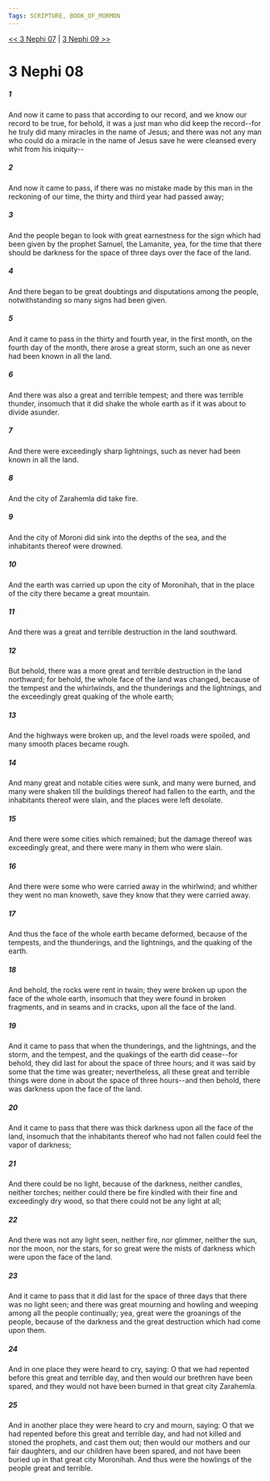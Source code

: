```yaml
---
Tags: SCRIPTURE, BOOK_OF_MORMON
---
```


[<< 3 Nephi 07](BOOK_OF_MORMON/11_3_Nephi/3_Nephi_07.md) | [3 Nephi 09 >>](BOOK_OF_MORMON/11_3_Nephi/3_Nephi_09.md)

# 3 Nephi 08

##### 1

And now it came to pass that according to our record, and we know our record to be true, for behold, it was a just man who did keep the record--for he truly did many miracles in the name of Jesus; and there was not any man who could do a miracle in the name of Jesus save he were cleansed every whit from his iniquity--

##### 2

And now it came to pass, if there was no mistake made by this man in the reckoning of our time, the thirty and third year had passed away;

##### 3

And the people began to look with great earnestness for the sign which had been given by the prophet Samuel, the Lamanite, yea, for the time that there should be darkness for the space of three days over the face of the land.

##### 4

And there began to be great doubtings and disputations among the people, notwithstanding so many signs had been given.

##### 5

And it came to pass in the thirty and fourth year, in the first month, on the fourth day of the month, there arose a great storm, such an one as never had been known in all the land.

##### 6

And there was also a great and terrible tempest; and there was terrible thunder, insomuch that it did shake the whole earth as if it was about to divide asunder.

##### 7

And there were exceedingly sharp lightnings, such as never had been known in all the land.

##### 8

And the city of Zarahemla did take fire.

##### 9

And the city of Moroni did sink into the depths of the sea, and the inhabitants thereof were drowned.

##### 10

And the earth was carried up upon the city of Moronihah, that in the place of the city there became a great mountain.

##### 11

And there was a great and terrible destruction in the land southward.

##### 12

But behold, there was a more great and terrible destruction in the land northward; for behold, the whole face of the land was changed, because of the tempest and the whirlwinds, and the thunderings and the lightnings, and the exceedingly great quaking of the whole earth;

##### 13

And the highways were broken up, and the level roads were spoiled, and many smooth places became rough.

##### 14

And many great and notable cities were sunk, and many were burned, and many were shaken till the buildings thereof had fallen to the earth, and the inhabitants thereof were slain, and the places were left desolate.

##### 15

And there were some cities which remained; but the damage thereof was exceedingly great, and there were many in them who were slain.

##### 16

And there were some who were carried away in the whirlwind; and whither they went no man knoweth, save they know that they were carried away.

##### 17

And thus the face of the whole earth became deformed, because of the tempests, and the thunderings, and the lightnings, and the quaking of the earth.

##### 18

And behold, the rocks were rent in twain; they were broken up upon the face of the whole earth, insomuch that they were found in broken fragments, and in seams and in cracks, upon all the face of the land.

##### 19

And it came to pass that when the thunderings, and the lightnings, and the storm, and the tempest, and the quakings of the earth did cease--for behold, they did last for about the space of three hours; and it was said by some that the time was greater; nevertheless, all these great and terrible things were done in about the space of three hours--and then behold, there was darkness upon the face of the land.

##### 20

And it came to pass that there was thick darkness upon all the face of the land, insomuch that the inhabitants thereof who had not fallen could feel the vapor of darkness;

##### 21

And there could be no light, because of the darkness, neither candles, neither torches; neither could there be fire kindled with their fine and exceedingly dry wood, so that there could not be any light at all;

##### 22

And there was not any light seen, neither fire, nor glimmer, neither the sun, nor the moon, nor the stars, for so great were the mists of darkness which were upon the face of the land.

##### 23

And it came to pass that it did last for the space of three days that there was no light seen; and there was great mourning and howling and weeping among all the people continually; yea, great were the groanings of the people, because of the darkness and the great destruction which had come upon them.

##### 24

And in one place they were heard to cry, saying: O that we had repented before this great and terrible day, and then would our brethren have been spared, and they would not have been burned in that great city Zarahemla.

##### 25

And in another place they were heard to cry and mourn, saying: O that we had repented before this great and terrible day, and had not killed and stoned the prophets, and cast them out; then would our mothers and our fair daughters, and our children have been spared, and not have been buried up in that great city Moronihah. And thus were the howlings of the people great and terrible.
